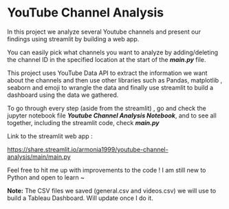 # YouTube Channel Analysis

In this project we analyze several Youtube channels and present our findings using streamlit by building a web app.

You can easily pick what channels you want to analyze by adding/deleting the channel ID in the specified location at the start of the ***main.py*** file. 

This project uses YouTube Data API to extract the information we want about the channels and then use other libraries such as Pandas, matplotlib , seaborn and emoji to wrangle the data and finally use streamlit to build a dashboard using the data we gathered.

To go through every step (aside from the streamlit) , go and check the jupyter notebook file ***Youtube Channel Analysis Notebook***, and to see all together, including the streamlit code, check ***main.py***

Link to the streamlit web app :

https://share.streamlit.io/armonia1999/youtube-channel-analysis/main/main.py

Feel free to hit me up with improvements to the code ! I am still new to Python and open to learn ~


**Note:**
The CSV files we saved (general.csv and videos.csv) we will use to build a Tableau Dashboard. Will update once I do it.
